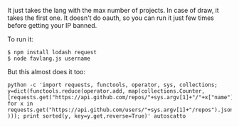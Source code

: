It just takes the lang with the max number of projects.
In case of draw, it takes the first one.
It doesn't do oauth, so you can run it just few times before
getting your IP banned.

To run it:
```
$ npm install lodash request
$ node favlang.js username
```

But this almost does it too:

    python -c 'import requests, functools, operator, sys, collections; y=dict(functools.reduce(operator.add, map(collections.Counter, [requests.get("https://api.github.com/repos/"+sys.argv[1]+"/"+x["name"]+"/languages").json() for x in requests.get("https://api.github.com/users/"+sys.argv[1]+"/repos").json()] ))); print sorted(y, key=y.get,reverse=True)' autoscatto
